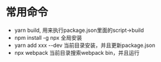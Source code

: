 # 常用命令
- yarn build, 用来执行package.json里面的script->build
- npm install -g npx 全局安装
- yarn add xxx --dev 当前目录安装，并且更新package.json
- npx webpack 当前目录搜索webpack bin，并且运行